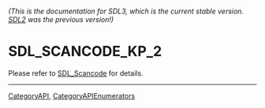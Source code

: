 ###### (This is the documentation for SDL3, which is the current stable version. [SDL2](https://wiki.libsdl.org/SDL2/) was the previous version!)
# SDL_SCANCODE_KP_2

Please refer to [SDL_Scancode](SDL_Scancode) for details.

----
[CategoryAPI](CategoryAPI), [CategoryAPIEnumerators](CategoryAPIEnumerators)

